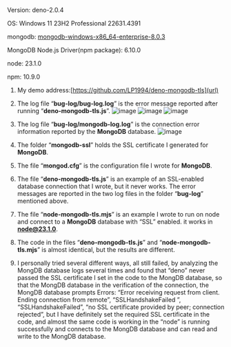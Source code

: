 Version: deno-2.0.4

OS: Windows 11 23H2 Professional 22631.4391

mongodb: [mongodb-windows-x86_64-enterprise-8.0.3](https://downloads.mongodb.com/windows/mongodb-windows-x86_64-enterprise-8.0.3.zip)

MongoDB Node.js Driver(npm package): 6.10.0

node: 23.1.0

npm: 10.9.0

1. My demo address:[https://github.com/LP1994/deno-mongodb-tls](url)
2. The log file “**bug-log/bug-log.log**” is the error message reported after running “**deno-mongodb-tls.js**”.
   ![image](https://github.com/user-attachments/assets/144fc242-92a1-4ceb-a66c-62ed86eff8c3)
   ![image](https://github.com/user-attachments/assets/940d3210-f4f9-449b-91fd-e65464bfb8a8)
   ![image](https://github.com/user-attachments/assets/627032cf-90d7-40bc-80d1-4f43e197a378)

3. The log file “**bug-log/mongodb-log.log**” is the connection error information reported by the **MongoDB** database.
   ![image](https://github.com/user-attachments/assets/c1b03d58-c1f5-4d24-9bc3-867af93ff1b5)

4. The folder “**mongodb-ssl**” holds the SSL certificate I generated for **MongoDB**.
5. The file “**mongod.cfg**” is the configuration file I wrote for **MongoDB**.
6. The file “**deno-mongodb-tls.js**” is an example of an SSL-enabled database connection that I wrote, but it never works. The error messages are reported in the two log files in the folder “**bug-log**” mentioned above.
7. The file “**node-mongodb-tls.mjs**” is an example I wrote to run on node and connect to a **MongoDB** database with “SSL” enabled. it works in **node@23.1.0**.
8. The code in the files “**deno-mongodb-tls.js**” and “**node-mongodb-tls.mjs**” is almost identical, but the results are different.
9. I personally tried several different ways, all still failed, by analyzing the MongDB database logs several times and found that “deno” never passed the SSL certificate I set in the code to the MongDB database, so that the MongDB database
   in the verification of the connection, the MongDB database prompts Errors: “Error receiving request from client. Ending connection from remote”, “SSLHandshakeFailed ”, “SSLHandshakeFailed”, “no SSL certificate provided by peer;
   connection rejected”, but I have definitely set the required SSL certificate in the code, and almost the same code is working in the “node” is running successfully and connects to the MongDB database and can read and write to the MongDB
   database.